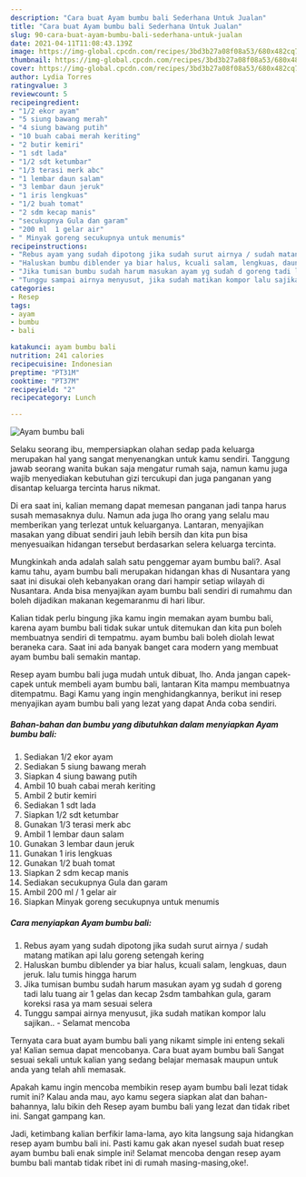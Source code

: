 ```yaml
---
description: "Cara buat Ayam bumbu bali Sederhana Untuk Jualan"
title: "Cara buat Ayam bumbu bali Sederhana Untuk Jualan"
slug: 90-cara-buat-ayam-bumbu-bali-sederhana-untuk-jualan
date: 2021-04-11T11:08:43.139Z
image: https://img-global.cpcdn.com/recipes/3bd3b27a08f08a53/680x482cq70/ayam-bumbu-bali-foto-resep-utama.jpg
thumbnail: https://img-global.cpcdn.com/recipes/3bd3b27a08f08a53/680x482cq70/ayam-bumbu-bali-foto-resep-utama.jpg
cover: https://img-global.cpcdn.com/recipes/3bd3b27a08f08a53/680x482cq70/ayam-bumbu-bali-foto-resep-utama.jpg
author: Lydia Torres
ratingvalue: 3
reviewcount: 5
recipeingredient:
- "1/2 ekor ayam"
- "5 siung bawang merah"
- "4 siung bawang putih"
- "10 buah cabai merah keriting"
- "2 butir kemiri"
- "1 sdt lada"
- "1/2 sdt ketumbar"
- "1/3 terasi merk abc"
- "1 lembar daun salam"
- "3 lembar daun jeruk"
- "1 iris lengkuas"
- "1/2 buah tomat"
- "2 sdm kecap manis"
- "secukupnya Gula dan garam"
- "200 ml  1 gelar air"
- " Minyak goreng secukupnya untuk menumis"
recipeinstructions:
- "Rebus ayam yang sudah dipotong jika sudah surut airnya / sudah matang matikan api lalu goreng setengah kering"
- "Haluskan bumbu diblender ya biar halus, kcuali salam, lengkuas, daun jeruk. lalu tumis hingga harum"
- "Jika tumisan bumbu sudah harum masukan ayam yg sudah d goreng tadi lalu tuang air 1 gelas dan kecap 2sdm tambahkan gula, garam koreksi rasa ya mam sesuai selera"
- "Tunggu sampai airnya menyusut, jika sudah matikan kompor lalu sajikan.. Selamat mencoba"
categories:
- Resep
tags:
- ayam
- bumbu
- bali

katakunci: ayam bumbu bali 
nutrition: 241 calories
recipecuisine: Indonesian
preptime: "PT31M"
cooktime: "PT37M"
recipeyield: "2"
recipecategory: Lunch

---
```



![Ayam bumbu bali](https://img-global.cpcdn.com/recipes/3bd3b27a08f08a53/680x482cq70/ayam-bumbu-bali-foto-resep-utama.jpg)

Selaku seorang ibu, mempersiapkan olahan sedap pada keluarga merupakan hal yang sangat menyenangkan untuk kamu sendiri. Tanggung jawab seorang  wanita bukan saja mengatur rumah saja, namun kamu juga wajib menyediakan kebutuhan gizi tercukupi dan juga panganan yang disantap keluarga tercinta harus nikmat.

Di era  saat ini, kalian memang dapat memesan panganan jadi tanpa harus susah memasaknya dulu. Namun ada juga lho orang yang selalu mau memberikan yang terlezat untuk keluarganya. Lantaran, menyajikan masakan yang dibuat sendiri jauh lebih bersih dan kita pun bisa menyesuaikan hidangan tersebut berdasarkan selera keluarga tercinta. 



Mungkinkah anda adalah salah satu penggemar ayam bumbu bali?. Asal kamu tahu, ayam bumbu bali merupakan hidangan khas di Nusantara yang saat ini disukai oleh kebanyakan orang dari hampir setiap wilayah di Nusantara. Anda bisa menyajikan ayam bumbu bali sendiri di rumahmu dan boleh dijadikan makanan kegemaranmu di hari libur.

Kalian tidak perlu bingung jika kamu ingin memakan ayam bumbu bali, karena ayam bumbu bali tidak sukar untuk ditemukan dan kita pun boleh membuatnya sendiri di tempatmu. ayam bumbu bali boleh diolah lewat beraneka cara. Saat ini ada banyak banget cara modern yang membuat ayam bumbu bali semakin mantap.

Resep ayam bumbu bali juga mudah untuk dibuat, lho. Anda jangan capek-capek untuk membeli ayam bumbu bali, lantaran Kita mampu membuatnya ditempatmu. Bagi Kamu yang ingin menghidangkannya, berikut ini resep menyajikan ayam bumbu bali yang lezat yang dapat Anda coba sendiri.

<!--inarticleads1-->

##### Bahan-bahan dan bumbu yang dibutuhkan dalam menyiapkan Ayam bumbu bali:

1. Sediakan 1/2 ekor ayam
1. Sediakan 5 siung bawang merah
1. Siapkan 4 siung bawang putih
1. Ambil 10 buah cabai merah keriting
1. Ambil 2 butir kemiri
1. Sediakan 1 sdt lada
1. Siapkan 1/2 sdt ketumbar
1. Gunakan 1/3 terasi merk abc
1. Ambil 1 lembar daun salam
1. Gunakan 3 lembar daun jeruk
1. Gunakan 1 iris lengkuas
1. Gunakan 1/2 buah tomat
1. Siapkan 2 sdm kecap manis
1. Sediakan secukupnya Gula dan garam
1. Ambil 200 ml / 1 gelar air
1. Siapkan  Minyak goreng secukupnya untuk menumis




<!--inarticleads2-->

##### Cara menyiapkan Ayam bumbu bali:

1. Rebus ayam yang sudah dipotong jika sudah surut airnya / sudah matang matikan api lalu goreng setengah kering
1. Haluskan bumbu diblender ya biar halus, kcuali salam, lengkuas, daun jeruk. lalu tumis hingga harum
1. Jika tumisan bumbu sudah harum masukan ayam yg sudah d goreng tadi lalu tuang air 1 gelas dan kecap 2sdm tambahkan gula, garam koreksi rasa ya mam sesuai selera
1. Tunggu sampai airnya menyusut, jika sudah matikan kompor lalu sajikan.. - Selamat mencoba




Ternyata cara buat ayam bumbu bali yang nikamt simple ini enteng sekali ya! Kalian semua dapat mencobanya. Cara buat ayam bumbu bali Sangat sesuai sekali untuk kalian yang sedang belajar memasak maupun untuk anda yang telah ahli memasak.

Apakah kamu ingin mencoba membikin resep ayam bumbu bali lezat tidak rumit ini? Kalau anda mau, ayo kamu segera siapkan alat dan bahan-bahannya, lalu bikin deh Resep ayam bumbu bali yang lezat dan tidak ribet ini. Sangat gampang kan. 

Jadi, ketimbang kalian berfikir lama-lama, ayo kita langsung saja hidangkan resep ayam bumbu bali ini. Pasti kamu gak akan nyesel sudah buat resep ayam bumbu bali enak simple ini! Selamat mencoba dengan resep ayam bumbu bali mantab tidak ribet ini di rumah masing-masing,oke!.

